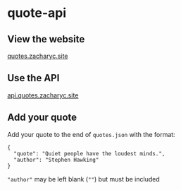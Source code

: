 # quote-api

## View the website
[quotes.zacharyc.site](http://quotes.zacharyc.site/)
## Use the API
[api.quotes.zacharyc.site](https://api.quotes.zacharyc.site/)

## Add your quote
Add your quote to the end of `quotes.json` with the format:
```
{
  "quote": "Quiet people have the loudest minds.",
  "author": "Stephen Hawking"
}
```
`"author"` may be left blank (`""`) but must be included
